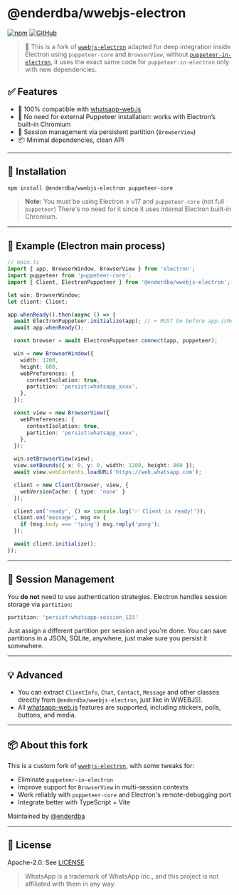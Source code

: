 
# @enderdba/wwebjs-electron

[![npm](https://img.shields.io/npm/v/@enderdba/wwebjs-electron)](https://www.npmjs.com/package/@enderdba/wwebjs-electron)
[![GitHub](https://img.shields.io/github/stars/enderdba/wwebjs-electron?style=social)](https://github.com/enderdba/wwebjs-electron)

> 🧠 This is a fork of [`wwebjs-electron`](https://github.com/AndyTargino/wwebjs-electron) adapted for deep integration inside Electron using `puppeteer-core` and `BrowserView`, without [`puppeteer-in-electron`](https://github.com/TrevorSundberg/puppeteer-in-electron), it uses the exact same code for `puppeteer-in-electron` only with new dependencies.

## ✅ Features

- 🧩 100% compatible with [whatsapp-web.js](https://github.com/pedroslopez/whatsapp-web.js)
- 🧠 No need for external Puppeteer installation: works with Electron’s built-in Chromium
- 🔐 Session management via persistent partition (`BrowserView`)
- 📦 Minimal dependencies, clean API

---

## 🚀 Installation

```bash
npm install @enderdba/wwebjs-electron puppeteer-core
```

> **Note:** You must be using Electron ≥ v17 and `puppeteer-core` (not full `puppeteer`) There's no need for it since it uses internal Electron built-in Chromium.

---

## 🧪 Example (Electron main process)

```ts
// main.ts
import { app, BrowserWindow, BrowserView } from 'electron';
import puppeteer from 'puppeteer-core';
import { Client, ElectronPuppeteer } from '@enderdba/wwebjs-electron';

let win: BrowserWindow;
let client: Client;

app.whenReady().then(async () => {
  await ElectronPuppeteer.initialize(app); // ⬅️ MUST be before app.isReady()
  await app.whenReady();

  const browser = await ElectronPuppeteer.connect(app, puppeteer);

  win = new BrowserWindow({
    width: 1200,
    height: 800,
    webPreferences: {
      contextIsolation: true,
      partition: 'persist:whatsapp_xxxx',
    },
  });

  const view = new BrowserView({
    webPreferences: {
      contextIsolation: true,
      partition: 'persist:whatsapp_xxxx',
    },
  });

  win.setBrowserView(view);
  view.setBounds({ x: 0, y: 0, width: 1200, height: 800 });
  await view.webContents.loadURL('https://web.whatsapp.com');

  client = new Client(browser, view, {
    webVersionCache: { type: 'none' }
  });

  client.on('ready', () => console.log('✅ Client is ready!'));
  client.on('message', msg => {
    if (msg.body === '!ping') msg.reply('pong');
  });

  await client.initialize();
});
```

---

## 📌 Session Management

You **do not** need to use authentication strategies. Electron handles session storage via `partition`:

```ts
partition: 'persist:whatsapp-session_123'
```

Just assign a different partition per session and you're done.
You can save partitions in a JSON, SQLite, anywhere, just make sure you persist it somewhere.

---

## 💡 Advanced

- You can extract `ClientInfo`, `Chat`, `Contact`, `Message` and other classes directly from `@enderdba/wwebjs-electron`, just like in WWEBJS!.
- All [whatsapp-web.js](https://github.com/pedroslopez/whatsapp-web.js) features are supported, including stickers, polls, buttons, and media.

---

## 📦 About this fork

This is a custom fork of [`wwebjs-electron`](https://github.com/AndyTargino/wwebjs-electron), with some tweaks for:

- Eliminate `puppeteer-in-electron`
- Improve support for `BrowserView` in multi-session contexts
- Work reliably with `puppeteer-core` and Electron's remote-debugging port
- Integrate better with TypeScript + Vite

Maintained by [@enderdba](https://github.com/enderdba)

---

## 📄 License

Apache-2.0. See [LICENSE](./LICENSE)

> WhatsApp is a trademark of WhatsApp Inc., and this project is not affiliated with them in any way.
